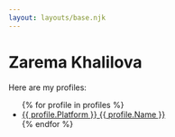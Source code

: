 ```yaml
---
layout: layouts/base.njk
---
```

# Zarema Khalilova

Here are my profiles:

<ul>
  {% for profile in profiles %}
    <li>
      <a href="{{ profile.URL }}">{{ profile.Platform }} {{ profile.Name }}</a>
    </li>
  {% endfor %}
</ul>
